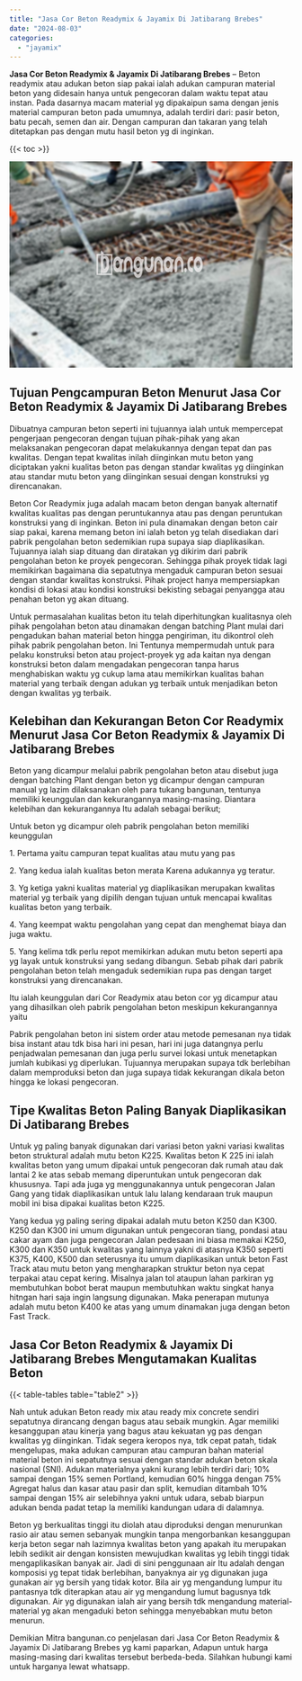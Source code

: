 ```yaml
---
title: "Jasa Cor Beton Readymix & Jayamix Di Jatibarang Brebes"
date: "2024-08-03"
categories: 
  - "jayamix"
---
```


**Jasa Cor Beton Readymix & Jayamix Di Jatibarang Brebes** – Beton readymix atau adukan beton siap pakai ialah adukan campuran material beton yang didesain hanya untuk pengecoran dalam waktu tepat atau instan. Pada dasarnya macam material yg dipakaipun sama dengan jenis material campuran beton pada umumnya, adalah terdiri dari: pasir beton, batu pecah, semen dan air. Dengan campuran dan takaran yang telah ditetapkan pas dengan mutu hasil beton yg di inginkan.

{{< toc >}}

![Jasa Cor Beton Readymix & Jayamix Di Jatibarang Brebes](/images/jasa-cor-readymix-41.png)

## Tujuan Pengcampuran Beton Menurut Jasa Cor Beton Readymix & Jayamix Di Jatibarang Brebes

Dibuatnya campuran beton seperti ini tujuannya ialah untuk mempercepat pengerjaan pengecoran dengan tujuan pihak-pihak yang akan melaksanakan pengecoran dapat melakukannya dengan tepat dan pas kwalitas. Dengan tepat kwalitas inilah diinginkan mutu beton yang diciptakan yakni kualitas beton pas dengan standar kwalitas yg diinginkan atau standar mutu beton yang diinginkan sesuai dengan konstruksi yg direncanakan.

Beton Cor Readymix juga adalah macam beton dengan banyak alternatif kwalitas kualitas pas dengan peruntukannya atau pas dengan peruntukan konstruksi yang di inginkan. Beton ini pula dinamakan dengan beton cair siap pakai, karena memang beton ini ialah beton yg telah disediakan dari pabrik pengolahan beton sedemikian rupa supaya siap diaplikasikan. Tujuannya ialah siap dituang dan diratakan yg dikirim dari pabrik pengolahan beton ke proyek pengecoran. Sehingga pihak proyek tidak lagi memikirkan bagaimana dia sepatutnya mengaduk campuran beton sesuai dengan standar kwalitas konstruksi. Pihak project hanya mempersiapkan kondisi di lokasi atau kondisi konstruksi bekisting sebagai penyangga atau penahan beton yg akan dituang.

Untuk permasalahan kualitas beton itu telah diperhitungkan kualitasnya oleh pihak pengolahan beton atau dinamakan dengan batching Plant mulai dari pengadukan bahan material beton hingga pengiriman, itu dikontrol oleh pihak pabrik pengolahan beton. Ini Tentunya mempermudah untuk para pelaku konstruksi beton atau project-proyek yg ada kaitan nya dengan konstruksi beton dalam mengadakan pengecoran tanpa harus menghabiskan waktu yg cukup lama atau memikirkan kualitas bahan material yang terbaik dengan adukan yg terbaik untuk menjadikan beton dengan kwalitas yg terbaik.

## Kelebihan dan Kekurangan Beton Cor Readymix Menurut Jasa Cor Beton Readymix & Jayamix Di Jatibarang Brebes

Beton yang dicampur melalui pabrik pengolahan beton atau disebut juga dengan batching Plant dengan beton yg dicampur dengan campuran manual yg lazim dilaksanakan oleh para tukang bangunan, tentunya memiliki keunggulan dan kekurangannya masing-masing. Diantara kelebihan dan kekurangannya Itu adalah sebagai berikut;

Untuk beton yg dicampur oleh pabrik pengolahan beton memiliki keunggulan

1\. Pertama yaitu campuran tepat kualitas atau mutu yang pas

2\. Yang kedua ialah kualitas beton merata Karena adukannya yg teratur.

3\. Yg ketiga yakni kualitas material yg diaplikasikan merupakan kwalitas material yg terbaik yang dipilih dengan tujuan untuk mencapai kwalitas kualitas beton yang terbaik.

4\. Yang keempat waktu pengolahan yang cepat dan menghemat biaya dan juga waktu.

5\. Yang kelima tdk perlu repot memikirkan adukan mutu beton seperti apa yg layak untuk konstruksi yang sedang dibangun. Sebab pihak dari pabrik pengolahan beton telah mengaduk sedemikian rupa pas dengan target konstruksi yang direncanakan.

Itu ialah keunggulan dari Cor Readymix atau beton cor yg dicampur atau yang dihasilkan oleh pabrik pengolahan beton meskipun kekurangannya yaitu

Pabrik pengolahan beton ini sistem order atau metode pemesanan nya tidak bisa instant atau tdk bisa hari ini pesan, hari ini juga datangnya perlu penjadwalan pemesanan dan juga perlu survei lokasi untuk menetapkan jumlah kubikasi yg diperlukan. Tujuannya merupakan supaya tdk berlebihan dalam memproduksi beton dan juga supaya tidak kekurangan dikala beton hingga ke lokasi pengecoran.

## Tipe Kwalitas Beton Paling Banyak Diaplikasikan Di Jatibarang Brebes

Untuk yg paling banyak digunakan dari variasi beton yakni variasi kwalitas beton struktural adalah mutu beton K225. Kwalitas beton K 225 ini ialah kwalitas beton yang umum dipakai untuk pengecoran dak rumah atau dak lantai 2 ke atas sebab memang diperuntukan untuk pengecoran dak khususnya. Tapi ada juga yg menggunakannya untuk pengecoran Jalan Gang yang tidak diaplikasikan untuk lalu lalang kendaraan truk maupun mobil ini bisa dipakai kualitas beton K225.

Yang kedua yg paling sering dipakai adalah mutu beton K250 dan K300. K250 dan K300 ini umum digunakan untuk pengecoran tiang, pondasi atau cakar ayam dan juga pengecoran Jalan pedesaan ini biasa memakai K250, K300 dan K350 untuk kwalitas yang lainnya yakni di atasnya K350 seperti K375, K400, K500 dan seterusnya itu umum diaplikasikan untuk beton Fast Track atau mutu beton yang mengharapkan struktur beton nya cepat terpakai atau cepat kering. Misalnya jalan tol ataupun lahan parkiran yg membutuhkan bobot berat maupun membutuhkan waktu singkat hanya hitngan hari saja ingin langsung digunakan. Maka penerapan mutunya adalah mutu beton K400 ke atas yang umum dinamakan juga dengan beton Fast Track.

## Jasa Cor Beton Readymix & Jayamix Di Jatibarang Brebes Mengutamakan Kualitas Beton

{{< table-tables table="table2" >}}

Nah untuk adukan Beton ready mix atau ready mix concrete sendiri sepatutnya dirancang dengan bagus atau sebaik mungkin. Agar memiliki kesanggupan atau kinerja yang bagus atau kekuatan yg pas dengan kwalitas yg diinginkan. Tidak segera keropos nya, tdk cepat patah, tidak mengelupas, maka adukan campuran atau campuran bahan material material beton ini sepatutnya sesuai dengan standar adukan beton skala nasional (SNI). Adukan materialnya yakni kurang lebih terdiri dari; 10% sampai dengan 15% semen Portland, kemudian 60% hingga dengan 75% Agregat halus dan kasar atau pasir dan split, kemudian ditambah 10% sampai dengan 15% air selebihnya yakni untuk udara, sebab biarpun adukan benda padat tetap Ia memiliki kandungan udara di dalamnya.

Beton yg berkualitas tinggi itu diolah atau diproduksi dengan menurunkan rasio air atau semen sebanyak mungkin tanpa mengorbankan kesanggupan kerja beton segar nah lazimnya kwalitas beton yang apakah itu merupakan lebih sedikit air dengan konsisten mewujudkan kwalitas yg lebih tinggi tidak mengaplikasikan banyak air. Jadi di sini penggunaan air Itu adalah dengan komposisi yg tepat tidak berlebihan, banyaknya air yg digunakan juga gunakan air yg bersih yang tidak kotor. Bila air yg mengandung lumpur itu pantasnya tdk diterapkan atau air yg mengandung lumut bagusnya tdk digunakan. Air yg digunakan ialah air yang bersih tdk mengandung material-material yg akan mengaduki beton sehingga menyebabkan mutu beton menurun.

Demikian Mitra bangunan.co penjelasan dari Jasa Cor Beton Readymix & Jayamix Di Jatibarang Brebes yg kami paparkan, Adapun untuk harga masing-masing dari kwalitas tersebut berbeda-beda. Silahkan hubungi kami untuk harganya lewat whatsapp.
